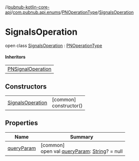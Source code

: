 //[pubnub-kotlin-core-api](../../../../index.md)/[com.pubnub.api.enums](../../index.md)/[PNOperationType](../index.md)/[SignalsOperation](index.md)

# SignalsOperation

open class [SignalsOperation](index.md) : [PNOperationType](../index.md)

#### Inheritors

| |
|---|
| [PNSignalOperation](../-p-n-signal-operation/index.md) |

## Constructors

| | |
|---|---|
| [SignalsOperation](-signals-operation.md) | [common]<br>constructor() |

## Properties

| Name | Summary |
|---|---|
| [queryParam](../query-param.md) | [common]<br>open val [queryParam](../query-param.md): [String](https://kotlinlang.org/api/core/kotlin-stdlib/kotlin/-string/index.html)? = null |
